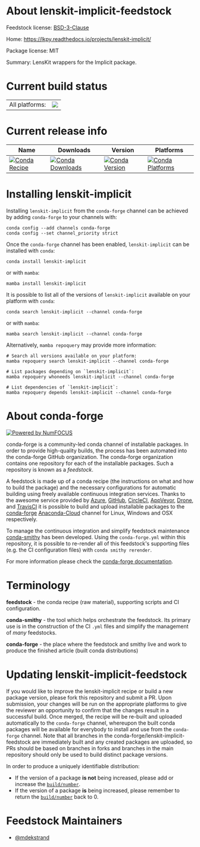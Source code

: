 About lenskit-implicit-feedstock
================================

Feedstock license: [BSD-3-Clause](https://github.com/conda-forge/lenskit-implicit-feedstock/blob/main/LICENSE.txt)

Home: https://lkpy.readthedocs.io/projects/lenskit-implicit/

Package license: MIT

Summary: LensKit wrappers for the Implicit package.

Current build status
====================


<table><tr><td>All platforms:</td>
    <td>
      <a href="https://dev.azure.com/conda-forge/feedstock-builds/_build/latest?definitionId=20733&branchName=main">
        <img src="https://dev.azure.com/conda-forge/feedstock-builds/_apis/build/status/lenskit-implicit-feedstock?branchName=main">
      </a>
    </td>
  </tr>
</table>

Current release info
====================

| Name | Downloads | Version | Platforms |
| --- | --- | --- | --- |
| [![Conda Recipe](https://img.shields.io/badge/recipe-lenskit--implicit-green.svg)](https://anaconda.org/conda-forge/lenskit-implicit) | [![Conda Downloads](https://img.shields.io/conda/dn/conda-forge/lenskit-implicit.svg)](https://anaconda.org/conda-forge/lenskit-implicit) | [![Conda Version](https://img.shields.io/conda/vn/conda-forge/lenskit-implicit.svg)](https://anaconda.org/conda-forge/lenskit-implicit) | [![Conda Platforms](https://img.shields.io/conda/pn/conda-forge/lenskit-implicit.svg)](https://anaconda.org/conda-forge/lenskit-implicit) |

Installing lenskit-implicit
===========================

Installing `lenskit-implicit` from the `conda-forge` channel can be achieved by adding `conda-forge` to your channels with:

```
conda config --add channels conda-forge
conda config --set channel_priority strict
```

Once the `conda-forge` channel has been enabled, `lenskit-implicit` can be installed with `conda`:

```
conda install lenskit-implicit
```

or with `mamba`:

```
mamba install lenskit-implicit
```

It is possible to list all of the versions of `lenskit-implicit` available on your platform with `conda`:

```
conda search lenskit-implicit --channel conda-forge
```

or with `mamba`:

```
mamba search lenskit-implicit --channel conda-forge
```

Alternatively, `mamba repoquery` may provide more information:

```
# Search all versions available on your platform:
mamba repoquery search lenskit-implicit --channel conda-forge

# List packages depending on `lenskit-implicit`:
mamba repoquery whoneeds lenskit-implicit --channel conda-forge

# List dependencies of `lenskit-implicit`:
mamba repoquery depends lenskit-implicit --channel conda-forge
```


About conda-forge
=================

[![Powered by
NumFOCUS](https://img.shields.io/badge/powered%20by-NumFOCUS-orange.svg?style=flat&colorA=E1523D&colorB=007D8A)](https://numfocus.org)

conda-forge is a community-led conda channel of installable packages.
In order to provide high-quality builds, the process has been automated into the
conda-forge GitHub organization. The conda-forge organization contains one repository
for each of the installable packages. Such a repository is known as a *feedstock*.

A feedstock is made up of a conda recipe (the instructions on what and how to build
the package) and the necessary configurations for automatic building using freely
available continuous integration services. Thanks to the awesome service provided by
[Azure](https://azure.microsoft.com/en-us/services/devops/), [GitHub](https://github.com/),
[CircleCI](https://circleci.com/), [AppVeyor](https://www.appveyor.com/),
[Drone](https://cloud.drone.io/welcome), and [TravisCI](https://travis-ci.com/)
it is possible to build and upload installable packages to the
[conda-forge](https://anaconda.org/conda-forge) [Anaconda-Cloud](https://anaconda.org/)
channel for Linux, Windows and OSX respectively.

To manage the continuous integration and simplify feedstock maintenance
[conda-smithy](https://github.com/conda-forge/conda-smithy) has been developed.
Using the ``conda-forge.yml`` within this repository, it is possible to re-render all of
this feedstock's supporting files (e.g. the CI configuration files) with ``conda smithy rerender``.

For more information please check the [conda-forge documentation](https://conda-forge.org/docs/).

Terminology
===========

**feedstock** - the conda recipe (raw material), supporting scripts and CI configuration.

**conda-smithy** - the tool which helps orchestrate the feedstock.
                   Its primary use is in the construction of the CI ``.yml`` files
                   and simplify the management of *many* feedstocks.

**conda-forge** - the place where the feedstock and smithy live and work to
                  produce the finished article (built conda distributions)


Updating lenskit-implicit-feedstock
===================================

If you would like to improve the lenskit-implicit recipe or build a new
package version, please fork this repository and submit a PR. Upon submission,
your changes will be run on the appropriate platforms to give the reviewer an
opportunity to confirm that the changes result in a successful build. Once
merged, the recipe will be re-built and uploaded automatically to the
`conda-forge` channel, whereupon the built conda packages will be available for
everybody to install and use from the `conda-forge` channel.
Note that all branches in the conda-forge/lenskit-implicit-feedstock are
immediately built and any created packages are uploaded, so PRs should be based
on branches in forks and branches in the main repository should only be used to
build distinct package versions.

In order to produce a uniquely identifiable distribution:
 * If the version of a package **is not** being increased, please add or increase
   the [``build/number``](https://docs.conda.io/projects/conda-build/en/latest/resources/define-metadata.html#build-number-and-string).
 * If the version of a package **is** being increased, please remember to return
   the [``build/number``](https://docs.conda.io/projects/conda-build/en/latest/resources/define-metadata.html#build-number-and-string)
   back to 0.

Feedstock Maintainers
=====================

* [@mdekstrand](https://github.com/mdekstrand/)


